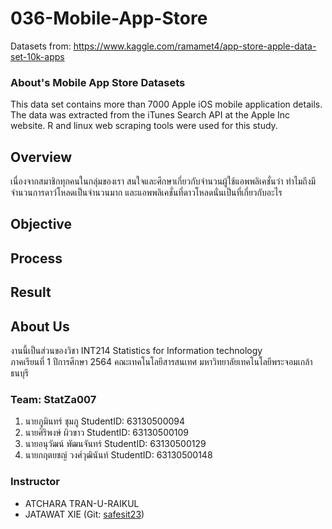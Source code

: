 # 036-Mobile-App-Store
Datasets from: https://www.kaggle.com/ramamet4/app-store-apple-data-set-10k-apps

### About's Mobile App Store Datasets
This data set contains more than 7000 Apple iOS mobile application details. The data was extracted from the iTunes Search API at the Apple Inc website. R and linux web scraping tools were used for this study.

## Overview
เนื่องจากสมาชิกทุกคนในกลุ่มของเรา สนใจและศึกษาเกี่ยวกับจำนวนผู้ใช้แอพพลิเคชั่นว่า ทำไมถึงมีจำนวนการดาว์โหลดเป็นจำนวนมาก และแอพพลิเคชั่นที่ดาวโหลดนั่นเป็นที่เกี่ยวกับอะไร

## Objective

## Process

## Result

## About Us
งานนี้เป็นส่วนของวิชา INT214 Statistics for Information technology <br/> ภาคเรียนที่ 1 ปีการศึกษา 2564 คณะเทคโนโลยีสารสนเทศ มหาวิทยาลัยเทคโนโลยีพระจอมเกล้าธนบุรี

### Team: StatZa007
1. นายภูมินทร์ ชุมภู        StudentID: 63130500094
2. นายศิริพงษ์ ผิวขาว      StudentID: 63130500109
3. นายอนุวัฒน์ พัฒนจันทร์    StudentID: 63130500129
4. นายกฤตยชญ์ วงศ์วุฒินันท์  StudentID: 63130500148

### Instructor
- ATCHARA TRAN-U-RAIKUL
- JATAWAT XIE (Git: [safesit23](https://github.com/safesit23))



